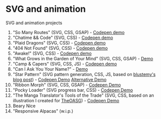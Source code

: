# SVG and animation

SVG and animation projects

1. "So Many Routes" (SVG, CSS, GSAP) - [Codepen demo](http://codepen.io/AlcinaW/full/PGrmEW)
2. "Chatime && Code" (SVG, CSS) - [Codepen demo](http://codepen.io/AlcinaW/full/dOjJNb)
3. "Plaid Dragons" (SVG, CSS) - [Codepen demo](http://codepen.io/AlcinaW/full/jmBQBG)
4. "404 Not Found" (SVG, CSS) - [Codepen demo](http://codepen.io/AlcinaW/full/jmywqZ)
5. "Awake!" (SVG, CSS) - [Codepen demo](http://codepen.io/AlcinaW/full/dWXEQX)
6. "What Grows in the Garden of Your Mind" (SVG, CSS, GSAP) - [Demo](http://alcinaw.github.io/demos/6_garden_tunnel.html)
7. "Camp &amp; Capers" (SVG, CSS, JS) - [Codepen demo](http://codepen.io/AlcinaW/full/WONKqb)
8. "Can I Ask You Your Name?" - [Demo](http://alcinaw.github.io/demos/8_your_name.html)
9. "Star Pattern" (SVG pattern generation, CSS, JS, based on [blustemy\'s blog post](http://blustemy.io/making-svg-patterns-with-javascript/)) - [Codepen Demo](http://codepen.io/AlcinaW/full/eeZxoy) [Alternative Demo](https://alcinaw.github.io/demos/9_star_pattern.html)
10. "Ribbon Morph" (SVG, CSS, GSAP) - [Codepen Demo](http://codepen.io/AlcinaW/full/EXKyxR)
11. "Pocky Loader" (SVG progress bar, CSS) - [Codepen Demo](http://codepen.io/AlcinaW/full/zPBKXB)
12. "The Manga Translator's Tools of the Trade" (SVG, CSS, based on an illustration I created for [TheOASG](https://www.theoasg.com/articles/the-manga-translators-tools-trade/6182)) - [Codepen Demo](https://codepen.io/AlcinaW/full/YYPgdK)
13. Beary Nice
14. "Responsive Alpacas" (w.i.p.)
